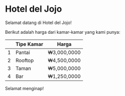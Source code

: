 # Hotel del Jojo
Selamat datang di Hotel del Jojo!

Berikut adalah harga dari kamar-kamar yang kami punya:

|   | Tipe Kamar    | Harga         |
| - | ------------- | ------------- |
| 1 | Pantai        | ₩3,000,0000   |
| 2 | Rooftop       | ₩4,500,0000   |
| 3 | Taman         | ₩5,000,0000   |
| 4 | Bar           | ₩1,250,0000   |

Selamat menginap!
